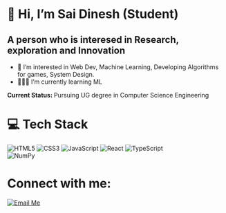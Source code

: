# 👋 Hi, I’m Sai Dinesh (Student)

## A person who is interesed in Research, exploration and Innovation
- 👀 I’m interested in Web Dev, Machine Learning, Developing Algorithms for games, System Design.
- 👩🏻‍💻 I’m currently learning ML 

<strong>Current Status: </strong> Pursuing UG degree in Computer Science Engineering

# 💻 Tech Stack
![HTML5](https://img.shields.io/badge/html5-%23E34F26.svg?style=for-the-badge&logo=html5&logoColor=white)
![CSS3](https://img.shields.io/badge/css3-%231572B6.svg?style=for-the-badge&logo=css3&logoColor=white)
![JavaScript](https://img.shields.io/badge/javascript-%23323330.svg?style=for-the-badge&logo=javascript&logoColor=%23F7DF1E)
![React](https://img.shields.io/badge/react-%2320232a.svg?style=for-the-badge&logo=react&logoColor=%2361DAFB)
![TypeScript](https://img.shields.io/badge/typescript-%23007ACC.svg?style=for-the-badge&logo=typescript&logoColor=white)<br/>
![NumPy](https://img.shields.io/badge/numpy-%23013243.svg?style=for-the-badge&logo=numpy&logoColor=white)

# Connect with me:
<a href="mailto:dineshpalisetty49@gmail.com">
    <img src="https://img.icons8.com/color-glass/48/new-post.png" alt="Email Me"/>
</a>
